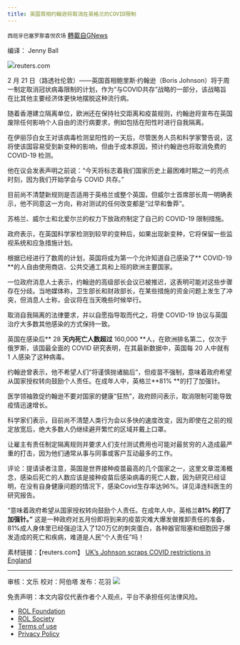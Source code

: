 ```yaml
---
title: 英国首相约翰逊将取消在英格兰的COVID限制
---
```

`西班牙巴塞罗那喜悦农场` [轉載自GNews](https://gnews.org/zh-hans/2048074/)

编译： Jenny Ball

![](https://assets.gnews.org/wp-content/uploads/2022/02/image-2069.png)reuters.com

2 月 21 日（路透社伦敦）——英国首相鲍里斯·约翰逊（Boris Johnson）将于周一制定取消冠状病毒限制的计划，作为“与COVID共存”战略的一部分，该战略旨在比其他主要经济体更快地摆脱这种流行病。

随着香港建立隔离单位，欧洲还在保持社交距离和疫苗规则，约翰逊将宣布在英国废除任何影响个人自由的流行病要求，例如包括在阳性时进行自我隔离。

在伊丽莎白女王对该病毒检测呈阳性的一天后，尽管医务人员和科学家警告说，这将使该国容易受到新变种的影响，但由于成本原因，预计约翰逊也将取消免费的 COVID-19 检测。

他在议会发表声明之前说：“今天将标志着我们国家历史上最困难时期之一的亮点时刻，因为我们开始学会与 COVID 共存。”

目前尚不清楚新规则是否适用于英格兰或整个英国，但威尔士首席部长周一明确表示，他不同意这一方向，称对测试的任何改变都是“过早和鲁莽”。

苏格兰、威尔士和北爱尔兰的权力下放政府制定了自己的 COVID-19 限制措施。

政府表示，在英国科学家检测到较早的变种后，如果出现新变种，它将保留一些监视系统和应急措施计划。

根据已经进行了数周的计划，英国将成为第一个允许知道自己感染了** COVID-19 **的人自由使用商店、公共交通工具和上班的欧洲主要国家。

一位政府消息人士表示，约翰逊的高级部长会议已被推迟，这表明可能对这些步骤存在分歧。当地媒体称，卫生部长和财政部长，在某些措施的资金问题上发生了冲突，但消息人士称，会议将在当天晚些时候举行。

取消自我隔离的法律要求，并以自愿指导取而代之，将使 COVID-19 协议与英国治疗大多数其他感染的方式保持一致。

英国在感染后** 28 **天内死亡人数超过** 160,000 **人，在欧洲排名第二，仅次于俄罗斯，该国最全面的 COVID 研究表明，在其最新数据中，英国每 20 人中就有 1 人感染了这种病毒。

约翰逊曾表示，他不希望人们“将谨慎抛诸脑后”，但疫苗不强制，意味着政府希望从国家授权转向鼓励个人责任。在成年人中，英格兰**81% **的打了加强针。

医学领袖敦促约翰逊不要对国家的健康“狂热”，政府顾问表示，取消限制可能导致疫情迅速增长。

科学家们表示，目前尚不清楚人类行为会以多快的速度改变，因为即使在之前的规定放宽后，绝大多数人仍继续避开繁忙的区域并戴上口罩。

让雇主有责任制定隔离规则并要求人们支付测试费用也可能对最贫穷的人造成最严重的打击，因为他们通常从事与同事或客户互动最多的工作。

评论：提请读者注意，英国是世界接种疫苗最高的几个国家之一，这里文章混淆概念，感染后死亡的人数应该是接种疫苗后感染病毒的死亡人数，因为研究已经证明，在没有自身健康问题的情况下，感染Covid生存率达96%。详见泽连科医生的研究报告。

“意味着政府希望从国家授权转向鼓励个人责任。在成年人中，英格兰**81% **的打了加强针。**”** 这是一种政府对五月份即将到来的疫苗灾难大爆发做推卸责任的准备，81%成人身体里已经强迫注入了120万亿的刺突蛋白，各种器官阻塞和细胞因子爆发造成的死亡和疾病，难道是人民“个人责任”吗！

素材链接：【reuters.com】 [UK’s Johnson scraps COVID restrictions in England](https://www.reuters.com/world/uk/uks-johnson-set-scrap-covid-restrictions-2022-02-20/?utm_source=Sailthru&amp;utm_medium=email&amp;utm_term=The%20Reuters%20Daily%20Briefing&amp;utm_content=21-2-22&amp;utm_campaign=21-2-22)

* * *

审核：文乐
校对：阿伯塔
发布：花羽
![](https://assets.gnews.org/wp-content/uploads/2022/02/西喜-7.jpeg)
 

免责声明：本文内容仅代表作者个人观点，平台不承担任何法律风险。

- [ROL Foundation](https://rolfoundation.org/)
- [ROL Society](https://rolsociety.org/)
- [Terms of use](https://gnews.org/terms-of-use-3/)
- [Privacy Policy](https://gnews.org/privacy-policy/)
